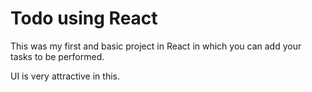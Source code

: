 # Todo using React 

This was my first and basic project in React in which you can add your tasks to be performed.   


UI is very attractive in this.


     



















































 


   
  





 




 





 



 




 














 




















































































